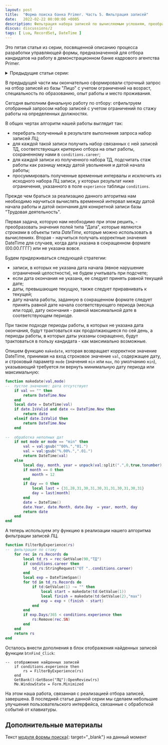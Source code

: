 ```yaml
---
layout: post    
title:  "Форма поиска банка Primer. Часть 5. Фильтрация записей"    
date:   2022-02-22 00:00:00 +0005
description: Фильтрация набора записей по вычисляемым условиям, преобразование строковых данных в объект DateTime.
discus: discussions/2
tags: [ Lua, RecordSet, DateTime ]
---
```



Это пятая статья из серии, посвященной описанию процесса разработки управляющей формы, предназначенной для отбора кандидатов на работу в демонстрационном банке кадрового агентства Primer.


<details>
<summary>Предыдущие статьи серии:</summary>
<p><a href="/findform_1/">Часть 1. Готовим макет формы</a></p>
<p><a href="/findform_2/">Часть 2. Организуем контроль правильности ввода</a></p>
<p><a href="/findform_3/">Часть 3. Добавляем диалоговые окна</a></p>
<p><a href="/findform_4/">Часть 4. Диалоговое окно с деревом</a></p>
</details>



В предыдущей части мы окончательно сформировали строчный запрос на отбор записей из базы "Лицо" с учетом ограничений на возраст, специальность по образованию, опыт работы и место проживания.
 
Сегодня выполним финальную работу по отбору: отфильтруем 
отобранный запросом набор записей с учетом ограничений по стажу работы 
на определенных должностях.

В общих чертах алгоритм нашей работы выглядит так:

- перебрать полученный в результате выполнения запроса набор записей ЛЦ;
- для каждой такой записи получить набор связанных с ней записей ТД, соответствующих критерию отбора на опыт работы, сохраненному нами в `conditions.career`;
- для каждой записи из полученного набора ТД, подсчитать стаж работы как разницу между датой увольнения и датой начала работы;
- просуммировать полученные временные интервалы и исключить из исходного набора ЛЦ записи, у которых результат ниже ограничения, указанного в поле `experience` таблицы `conditions`.

Прежде чем браться за реализацию данного алгоритма нам необходимо научиться вычислять временной интервал между датой начала работы и датой окончания для конкретной записи базы "Трудовая деятельность".

Первая задача, которую нам необходимо при этом решить, - преобразовать значения полей типа "Дата", которые являются *строками* в объекты типа *DateTime*, которые можно использовать в вычислениях. Вторая - научиться получать корректные значения DateTime для случаев, когда дата указана в сокращенном формате (00.00.ГГГГ) или не указана вовсе.

Будем придерживаться следующей стратегии:
- записи, в которых не указана дата начала (явное нарушение ограничений целостности), не будем учитывать при подсчете;
- если дата окончания не указана, ее следует принять равной текущей дате;
- даты, превышающие текущую, также следует приравнивать к текущей;
- дату начала работы, заданную в сокращенном формате следует принять равной дате начала соответствующего периода (месяца или года), дату окончания - равной максимальной дате в соответствующем периоде.

При таком подходе периоды работы, в которых не указана дата окончания, будут трактоваться как продолжающиеся по сей день, а периоды работы, в которых даты указаны сокращенно, будут трактоваться в пользу кандидата - как максимально возможные.

Опишем функцию `makedate`, которая возвращает корректное значение DateTime, принимая на вход строковое значение `val`, содержащее дату, и строковый параметр `mode` (значения `min` или `max`, по умолчанию `min`), указывающий требуется ли вернуть минимальную дату периода или максимальную:

```lua
function makedate(val,mode)
--	пустое значение: дата отсутствует
	if val == "" then
		return DateTime.Now
	end
	local date = DateTime(val)
	if date.IsValid and date <= DateTime.Now then
		return date
	elseif date.IsValid then	
		return DateTime.Now
	end
	
--	обработка неполных дат
	if not mode or mode == "min" then
		val = val:gsub("^00%.","01.")
		val = val:gsub("%.00%.",".01.")
		return DateTime(val)
	else
		local day, month, year = unpack(val:split(".",0,true,tonumber))
		if month == 0 then
			month = 12
		end
		if day == 0 then
			local last = {31,28,31,30,31,30,31,31,30,31,30,31}
			day = last[month]
		end		
		date = DateTime()
		date.Year, date.Month, date.Day  = year, month, day
		return date
	end	
end
```

А теперь используем эту функцию в реализации нашего алгоритма фильтрации записей ЛЦ.

```lua
function FilterByExperience(rs)
--	фильтрация по стажу
	for rec in rs.Records do
		local td_rs = rec:GetValue(90,"ТД")
		if conditions.career then
			td_rs:StringRequest("ОТ "..conditions.career)
		end	
		local exp = DateTimeSpan()
		for td in td_rs.Records do
			if td:GetValue(1) ~= "" then
				local start = makedate(td:GetValue(1))
				local finish = makedate(td:GetValue(2),"max")
				exp = exp + (finish - start)
			end	
		end
		if exp.Days/365 < conditions.experience then
			rs:Remove(rec.SN)
		end
	end	
	return rs
end
```

Осталось внести дополнения в блок отображения найденных записей функции `btnFind_Click`:

```
--	отображение найденных записей
	if conditions.experience then
		rs = FilterByExperience(rs)
	end	
	GetBank():GetBase("ЛЦ"):OpenReview(rs)
	Me.WindowState = Form.Minimized
```

На этом наша работа, связанная с реализацией отбора записей, завершена. В последней статье данной серии мы сделаем небольшие улучшения пользовательского интерфейса, связанные с обработкой событий от клавиатуры.

## Дополнительные материалы
Текст [модуля формы поиска](https://github.com/sinilga/cronospro/blob/b1334d14ada8c56e3fc689955f4b244fb79bcbe9/assets/sources/findform/module.lua){: target="_blank"} на данный момент
